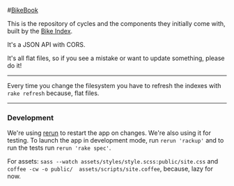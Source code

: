 #[BikeBook](http://bikebook.io)

This is the repository of cycles and the components they initially come with, built by the [Bike Index](https://bikeindex.org).

It's a JSON API with CORS.

It's all flat files, so if you see a mistake or want to update something, please do it!


--- 

Every time you change the filesystem you have to refresh the indexes with `rake refresh` because, flat files.

---

### Development

We're using [rerun](https://github.com/alexch/rerun) to restart the app on changes. We're also using it for testing. To launch the app in development mode, run `rerun 'rackup'` and to run the tests run `rerun 'rake spec'`.

For assets: `sass --watch assets/styles/style.scss:public/site.css` and `coffee -cw -o public/  assets/scripts/site.coffee`, because, lazy for now.